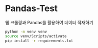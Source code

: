 # Pandas-Test
웹 크롤링과 Pandas를 활용하여 데이터 적재하기

```bash
python -m venv venv
source venv/Scripts/activate
pip install -r requirements.txt
```
